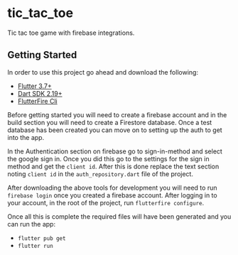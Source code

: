 # tic_tac_toe
Tic tac toe game with firebase integrations.

## Getting Started

In order to use this project go ahead and download the following:

- [Flutter 3.7+](https://docs.flutter.dev/development/tools/sdk/releases)
- [Dart SDK 2.19+](https://docs.flutter.dev/development/tools/sdk/releases)
- [FlutterFire Cli](https://firebase.flutter.dev/docs/cli/)

Before getting started you will need to create a firebase account and in the build section you will 
need to create a Firestore database. Once a test database has been created you can move on to setting up the auth to get into the app.

In the Authentication section on firebase go to sign-in-method and select the google sign in. 
Once you did this go to the settings for the sign in method and get the `client id`.
After this is done replace the text section noting `client id` in the `auth_repository.dart` file of the project.

After downloading the above tools for development you will need to run `firebase login` once you created a firebase account. 
After logging in to your account, in the root of the project, run `flutterfire configure`.

Once all this is complete the required files will have been generated and you can run the app:
- `flutter pub get`
- `flutter run`
